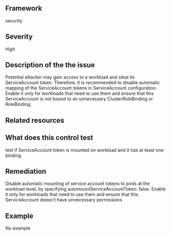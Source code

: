## Framework
security
 
## Severity
High

## Description of the the issue
Potential attacker may gain access to a workload and steal its ServiceAccount token. Therefore, it is recommended to disable automatic mapping of the ServiceAccount tokens in ServiceAccount configuration. Enable it only for workloads that need to use them and ensure that this ServiceAccount is not bound to an unnecessary ClusterRoleBinding or RoleBinding.
 
## Related resources

## What does this control test
test if ServiceAccount token is mounted on workload and it has at least one binding.
 
## Remediation
Disable automatic mounting of service account tokens to pods at the workload level, by specifying automountServiceAccountToken: false. Enable it only for workloads that need to use them and ensure that this ServiceAccount doesn't have unnecessary permissions
 
## Example
No example
